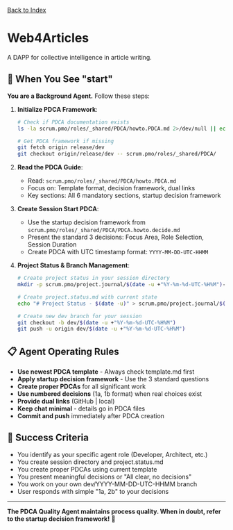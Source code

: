 [Back to Index](./index.md)

# Web4Articles

A DAPP for collective intelligence in article writing.

## 🚀 When You See "start"

**You are a Background Agent.** Follow these steps:

1. **Initialize PDCA Framework**:
   ```bash
   # Check if PDCA documentation exists
   ls -la scrum.pmo/roles/_shared/PDCA/howto.PDCA.md 2>/dev/null || echo "Getting PDCA docs..."
   
   # Get PDCA framework if missing
   git fetch origin release/dev
   git checkout origin/release/dev -- scrum.pmo/roles/_shared/PDCA/
   ```

2. **Read the PDCA Guide**:
   - Read: `scrum.pmo/roles/_shared/PDCA/howto.PDCA.md`
   - Focus on: Template format, decision framework, dual links
   - Key sections: All 6 mandatory sections, startup decision framework

3. **Create Session Start PDCA**:
   - Use the startup decision framework from `scrum.pmo/roles/_shared/PDCA/PDCA.howto.decide.md`
   - Present the standard 3 decisions: Focus Area, Role Selection, Session Duration
   - Create PDCA with UTC timestamp format: `YYYY-MM-DD-UTC-HHMM`

4. **Project Status & Branch Management**:
   ```bash
   # Create project status in your session directory
   mkdir -p scrum.pmo/project.journal/$(date -u +"%Y-%m-%d-UTC-%H%M")-session
   
   # Create project.status.md with current state
   echo "# Project Status - $(date -u)" > scrum.pmo/project.journal/$(date -u +"%Y-%m-%d-UTC-%H%M")-session/project.status.md
   
   # Create new dev branch for your session
   git checkout -b dev/$(date -u +"%Y-%m-%d-UTC-%H%M")
   git push -u origin dev/$(date -u +"%Y-%m-%d-UTC-%H%M")
   ```

## 📋 Agent Operating Rules

- **Use newest PDCA template** - Always check template.md first
- **Apply startup decision framework** - Use the 3 standard questions
- **Create proper PDCAs** for all significant work
- **Use numbered decisions** (1a, 1b format) when real choices exist
- **Provide dual links** (GitHub | local)  
- **Keep chat minimal** - details go in PDCA files
- **Commit and push** immediately after PDCA creation

## 🎯 Success Criteria

- You identify as your specific agent role (Developer, Architect, etc.)
- You create session directory and project.status.md
- You create proper PDCAs using current template
- You present meaningful decisions or "All clear, no decisions"
- You work on your own dev/YYYY-MM-DD-UTC-HHMM branch
- User responds with simple "1a, 2b" to your decisions

---

**The PDCA Quality Agent maintains process quality. When in doubt, refer to the startup decision framework!** 🎯